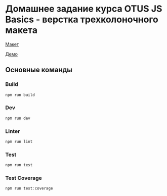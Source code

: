 # Домашнее задание курса OTUS JS Basics - верстка трехколоночного макета

[Макет](https://upload.wikimedia.org/wikipedia/commons/5/50/Трёхколоночный_типовой_веб-макет.png)

[Демо](https://raw.githack.com/webFarrock/otus-js-basics-lesson-17-hw/gh-pages/index.html)


## Основные команды

### Build
```js
npm run build
```

### Dev
```js
npm run dev
```
### Linter
```js
npm run lint
```
### Test
```js
npm run test
```
### Test Coverage
```js
npm run test:coverage
```
